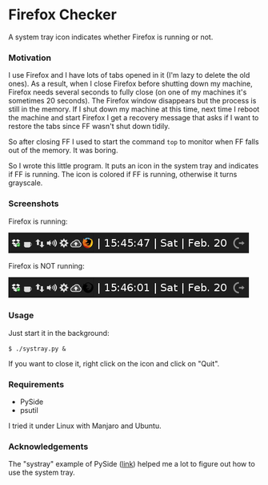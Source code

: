 # Firefox Checker

A system tray icon indicates whether Firefox is running or not.

### Motivation

I use Firefox and I have lots of tabs opened in it (I'm lazy to delete
the old ones). As a result, when I close Firefox before shutting down
my machine, Firefox needs several seconds to fully close (on one of
my machines it's sometimes 20 seconds). The Firefox window disappears but
the process is still in the memory. If I shut down my machine at this time,
next time I reboot the machine and start Firefox I get a recovery message that
asks if I want to restore the tabs since FF wasn't shut down tidily.

So after closing FF I used to start the command `top` to monitor when FF
falls out of the memory. It was boring.

So I wrote this little program. It puts an icon in the system tray and indicates
if FF is running. The icon is colored if FF is running, otherwise it turns
grayscale.

### Screenshots

Firefox is running:

![FF is running](https://raw.githubusercontent.com/jabbalaci/FirefoxChecker/master/screenshots/firefox_on.png)

Firefox is NOT running:

![FF is NOT running](https://raw.githubusercontent.com/jabbalaci/FirefoxChecker/master/screenshots/firefox_off.png)

### Usage

Just start it in the background:

    $ ./systray.py &

If you want to close it, right click on the icon and click on "Quit".

### Requirements

* PySide
* psutil

I tried it under Linux with Manjaro and Ubuntu.

### Acknowledgements

The "systray" example of PySide ([link](https://github.com/PySide/Examples/tree/master/examples/desktop/systray)) helped me a lot to figure out how to use the system tray.
